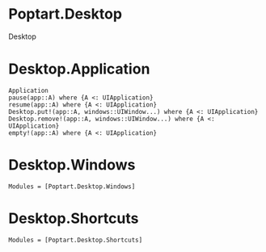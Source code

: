 # Poptart.Desktop

Desktop

# Desktop.Application

```@docs
Application
pause(app::A) where {A <: UIApplication}
resume(app::A) where {A <: UIApplication}
Desktop.put!(app::A, windows::UIWindow...) where {A <: UIApplication}
Desktop.remove!(app::A, windows::UIWindow...) where {A <: UIApplication}
empty!(app::A) where {A <: UIApplication}
```

# Desktop.Windows
```@autodocs
Modules = [Poptart.Desktop.Windows]
```

# Desktop.Shortcuts
```@autodocs
Modules = [Poptart.Desktop.Shortcuts]
```
